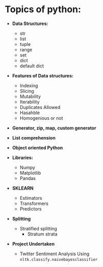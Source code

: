 # Topics of python:

* **Data Structures:**
	- str
	- list
	- tuple
	- range
	- set
	- dict
	- default dict
* **Features of Data structures:**
	- Indexing
	- Slicing
	- Mutability
	- Iterability
	- Duplicates Allowed
	- Hasahble
	- Homogenious or not
* **Generator, zip, map, custom generator**
* **List comprehension**
* **Object oriented Python**
* **Libraries:**  
	- Numpy
	- Matplotlib
	- Pandas


* **SKLEARN**  
	- Estimators
	- Transformers
	- Predictors

* **Splitting**
	- Stratified splitting
		- Stratum strata


* **Project Undertaken**
	- Twitter Sentiment Analysis Using `nltk.classify.naivebayesclassifier`